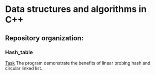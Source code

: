 # Data structures and algorithms in C++
## Repository organization:


### Hash_table
[Task](./Task.pdf)
The program demonstrate the benefits of linear probing hash and circular linked list.
